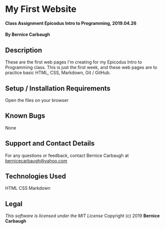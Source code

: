 # My First Website
#### Class Assignment Epicodus Intro to Programming, 2019.04.26
#### By Bernice Carbaugh

## Description
These are the first web pages I'm creating for my Epicodus Intro to Programming class. This is just the first week, and these web pages are to practice basic HTML, CSS, Markdown, Git / GitHub.

## Setup / Installation Requirements
Open the files on your browser

## Known Bugs
None

## Support and Contact Details
For any questions or feedback, contact Bernice Carbaugh at bernicecarbaugh@yahoo.com

## Technologies Used
HTML
CSS
Markdown

## Legal
*This software is licensed under the MIT License*
Copyright (c) 2019 **Bernice Carbaugh**